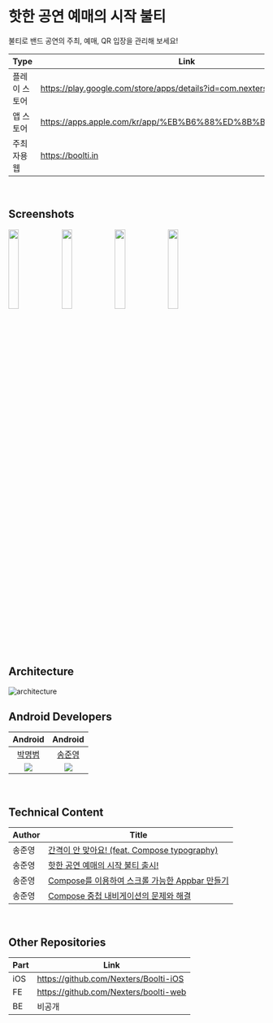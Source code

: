 # 핫한 공연 예매의 시작 불티

불티로 밴드 공연의 주최, 예매, QR 입장을 관리해 보세요!

| Type | Link |
| --- | --- |
| 플레이 스토어 | https://play.google.com/store/apps/details?id=com.nexters.boolti |
| 앱 스토어 | https://apps.apple.com/kr/app/%EB%B6%88%ED%8B%B0/id6476589322 |
| 주최자용 웹 | https://boolti.in |

</br>

## Screenshots
<img width=20% src="https://github.com/Nexters/Boolti/assets/35232655/1720adc2-80aa-46aa-a079-cdf23bfd8a01">
<img width=20% src="https://github.com/Nexters/Boolti/assets/35232655/b218b684-7022-49a9-9b97-308d4d7a942b">
<img width=20% src="https://github.com/Nexters/Boolti/assets/35232655/bc784377-ec05-4d28-b578-1c638d2cd5b5">
<img width=20% src="https://github.com/Nexters/Boolti/assets/35232655/d080d5e0-e979-4e66-94f8-dcd8d49d3d78">  

</br></br>

## Architecture

![architecture](https://github.com/Nexters/Boolti/assets/35232655/32df669a-4924-4dd6-b34a-09a0ab428d6a)

## Android Developers

|Android|Android|
|:---:|:---:|
|[박명범](https://github.com/mangbaam)|[송준영](https://github.com/HamBP)|
|<img src="https://github.com/mangbaam.png?size=144">|<img src="https://github.com/HamBP.png?size=144">|

</br>

## Technical Content
| Author | Title |
| ------------- | -------------|
| 송준영 | [간격이 안 맞아요! (feat. Compose typography)](https://algosketch.tistory.com/184) |
| 송준영 | [핫한 공연 예매의 시작 불티 출시!](https://algosketch.tistory.com/185) |
| 송준영 | [Compose를 이용하여 스크롤 가능한 Appbar 만들기](https://algosketch.tistory.com/186) |
| 송준영 | [Compose 중첩 내비게이션의 문제와 해결](https://algosketch.tistory.com/189) |

</br>

## Other Repositories

| Part | Link |
| --- | --- |
| iOS | https://github.com/Nexters/Boolti-iOS
| FE | https://github.com/Nexters/boolti-web
| BE | 비공개
